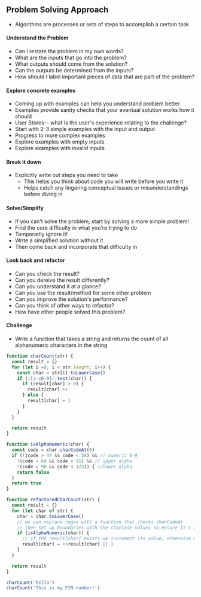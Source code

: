 ## Problem Solving Approach

- Algorithms are processes or sets of steps to accomplish a certain task

#### Understand the Problem
- Can I restate the problem in my own words?
- What are the inputs that go into the problem?
- What outputs should come from the solution?
- Can the outputs be determined from the inputs?
- How should I label important pieces of data that are part of the problem?

#### Explore concrete examples
- Coming up with examples can help you understand problem better
- Examples provide sanity checks that your eventual solution works how it should
- User Stores-- what is the user's experience relating to the challenge?
- Start with 2-3 simple examples with the input and output
- Progress to more complex examples
- Explore examples with empty inputs
- Explore examples with invalid inputs

#### Break it down
- Explicitly write out steps you need to take
  - This helps you think about code you will write before you write it
  - Helps catch any lingering conceptual issues or misunderstandings before diving in

#### Solve/Simplify
- If you can't solve the problem, start by solving a more simple problem!
- Find the core difficulty in what you're trying to do
- Temporarily ignore it!
- Write a simplified solution without it
- Then come back and incorporate that difficulty in

#### Look back and refactor
- Can you check the result?
- Can you dereive the result differently?
- Can you understand it at a glance?
- Can you use the result/method for some other problem
- Can you improve the solution's performance?
- Can you think of other ways to refactor?
- How have other people solved this problem?

#### Challenge
- Write a function that takes a string and returns the count of all alphanumeric characters in the string
```js
function charCount(str) {
  const result = {}
  for (let i =0; i < str.length; i++) {
    const char = str[i].toLowerCase()
    if (/[a-z0-9]/.test(char)) {
      if (result[char] > 0) {
        result[char] ++
      } else {
        result[char] = 1
      }
    }
  }

  return result
}

function isAlphaNumeric(char) {
  const code = char.charCodeAt(0)
  if (!(code > 47 && code < 58) && // numeric 0-9
    !(code > 64 && code < 91) && // upper alpha
    !(code > 96 && code < 123)) { //lower alpha
    return false
  }
  return true
}

function refactoredCharCount(str) {
  const result = {}
  for (let char of str) {
    char = char.toLowerCase()
    // we can replace regex with a function that checks charCodeAt
    // then set up boundaries with the charCode values so ensure it's a numeric, upper alpha, or lower alpha
    if (isAlphaNumeric(char)) {
      // if the result[char] exists we increment its value, otherwise we assign its value as 1
      result[char] = ++result[char] || 1
    }
  }

  return result
}

charCount('hello')
charCount('This is my PIN number!')
```
